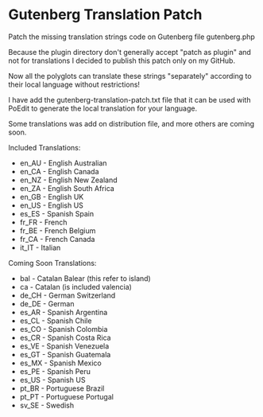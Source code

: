 # Gutenberg Translation Patch

Patch the missing translation strings code on Gutenberg file gutenberg.php

Because the plugin directory don't generally accept "patch as plugin" and not for translations I decided to publish this patch only on my GitHub.

Now all the polyglots can translate these strings "separately" according to their local language without restrictions!

I have add the gutenberg-translation-patch.txt file that it can be used with PoEdit to generate the local translation for your language.

Some translations was add on distribution file, and more others are coming soon.

Included Translations:

- en_AU - English Australian
- en_CA - English Canada
- en_NZ - English New Zealand
- en_ZA - English South Africa
- en_GB - English UK
- en_US - English US
- es_ES - Spanish Spain
- fr_FR - French
- fr_BE - French Belgium
- fr_CA - French Canada
- it_IT - Italian

Coming Soon Translations:

- bal   - Catalan Balear (this refer to island)
- ca    - Catalan (is included valencia)
- de_CH - German Switzerland
- de_DE - German
- es_AR - Spanish Argentina
- es_CL - Spanish Chile
- es_CO - Spanish Colombia
- es_CR - Spanish Costa Rica
- es_VE - Spanish Venezuela
- es_GT - Spanish Guatemala
- es_MX - Spanish Mexico
- es_PE - Spanish Peru
- es_US - Spanish US
- pt_BR - Portuguese Brazil
- pt_PT - Portuguese Portugal
- sv_SE - Swedish
